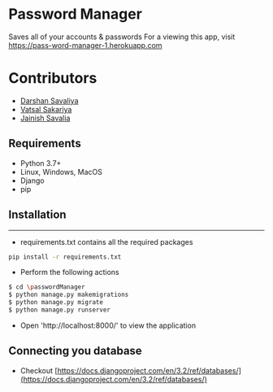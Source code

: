 # Password Manager

Saves all of your accounts &amp; passwords
For a viewing this app, visit https://pass-word-manager-1.herokuapp.com

# Contributors

- [Darshan Savaliya](https://github.com/DarshanSavaliya/)
- [Vatsal Sakariya](https://github.com/vatsal0601/)
- [Jainish Savalia](https://github.com/Jainish-S/)

## Requirements

- Python 3.7+
- Linux, Windows, MacOS
- Django
- pip

## Installation

---

- requirements.txt contains all the required packages

```bash
pip install -r requirements.txt
```

- Perform the following actions

```bash
$ cd \passwordManager
$ python manage.py makemigrations
$ python manage.py migrate
$ python manage.py runserver
```

- Open 'http://localhost:8000/' to view the application

## Connecting you database

- Checkout [https://docs.djangoproject.com/en/3.2/ref/databases/](https://docs.djangoproject.com/en/3.2/ref/databases/)
